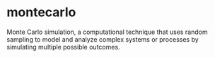 # montecarlo
Monte Carlo simulation, a computational technique that uses random sampling to model and analyze complex systems or processes by simulating multiple possible outcomes.
